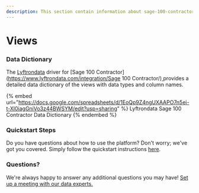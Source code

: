 ```yaml
---
description: This section contain information about sage-100-contractor connector views information
---
```


# Views

### Data Dictionary

The [Lyftrondata](https://www.lyftrondata.com/) driver for [Sage 100 Contractor](https://www.lyftrondata.com/integration/Sage 100 Contractor/)[ ](https://www.lyftrondata.com/integration/sage-100-contractor/)provides a detailed data dictionary of the views with data types and column names.

{% embed url="https://docs.google.com/spreadsheets/d/1EoQp9Z4ngUXAAPO7n5ei-t-Xl0iagGniVo3z44BWSYM/edit?usp=sharing" %}
Lyftrondata Sage 100 Contractor Data Dictionary
{% endembed %}

### Quickstart Steps

Do you have questions about how to use the platform? Don't worry; we've got you covered. Simply follow the quickstart instructions [here](../../../../quickstart-steps.md).

### Questions? <a href="#questions" id="questions"></a>

We're always happy to answer any additional questions you may have! [Set up a meeting with our data experts.](https://www.lyftrondata.com/book-a-meeting/)


